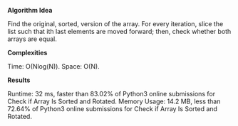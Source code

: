 **Algorithm Idea**

Find the original, sorted, version of the array. 
For every iteration, slice the list such that ith 
last elements are moved forward; then, check whether both arrays 
are equal.

**Complexities**

Time: O(Nlog(N)).
Space: O(N).

**Results**

Runtime: 32 ms, faster than 83.02% of Python3 online submissions for Check if Array Is Sorted and Rotated.
Memory Usage: 14.2 MB, less than 72.64% of Python3 online submissions for Check if Array Is Sorted and Rotated.

